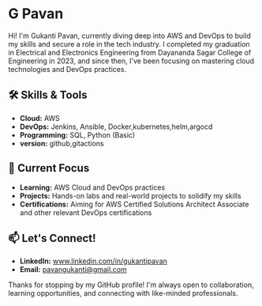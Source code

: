 # G Pavan

Hi! I'm Gukanti Pavan, currently diving deep into AWS and DevOps to build my skills and secure a role in the tech industry. I completed my graduation in Electrical and Electronics Engineering from Dayananda Sagar College of Engineering in 2023, and since then, I've been focusing on mastering cloud technologies and DevOps practices.

## 🛠 Skills & Tools
- **Cloud:** AWS
- **DevOps:** Jenkins, Ansible, Docker,kubernetes,helm,argocd
- **Programming:** SQL, Python (Basic)
- **version:** github,gitactions

## 🎯 Current Focus
- **Learning:** AWS Cloud and DevOps practices
- **Projects:** Hands-on labs and real-world projects to solidify my skills
- **Certifications:** Aiming for AWS Certified Solutions Architect Associate and other relevant DevOps certifications

## 📫 Let's Connect!
- **LinkedIn:** www.linkedin.com/in/gukantipavan
- **Email:** pavangukanti@gmail.com

Thanks for stopping by my GitHub profile! I'm always open to collaboration, learning opportunities, and connecting with like-minded professionals.

<!---
gukantipavan/gukantipavan is a ✨ special ✨ repository because its `README.md` (this file) appears on your GitHub profile.
You can click the Preview link to take a look at your changes.
--->

